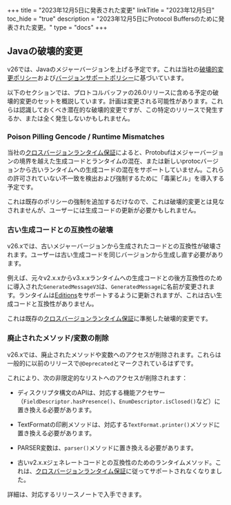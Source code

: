 +++
title = "2023年12月5日に発表された変更"
linkTitle = "2023年12月5日"
toc_hide = "true"
description = "2023年12月5日にProtocol Buffersのために発表された変更。"
type = "docs"
+++

## Javaの破壊的変更

v26では、Javaのメジャーバージョンを上げる予定です。これは当社の[破壊的変更ポリシー](/news/2022-07-06)および[バージョンサポートポリシー](/support/version-support#java)に基づいています。

以下のセクションでは、プロトコルバッファの26.0リリースに含める予定の破壊的変更のセットを概説しています。計画は変更される可能性があります。これらは認識しておくべき潜在的な破壊的変更ですが、この特定のリリースで発生するか、または全く発生しないかもしれません。

### Poison Pilling Gencode / Runtime Mismatches

当社の[クロスバージョンランタイム保証](/support/cross-version-runtime-guarantee)によると、Protobufはメジャーバージョンの境界を越えた生成コードとランタイムの混在、または新しいprotocバージョンから古いランタイムへの生成コードの混在をサポートしていません。これらの許可されていない不一致を検出および強制するために「毒薬ピル」を導入する予定です。

これは既存のポリシーの強制を追加するだけなので、これは破壊的変更とは見なされませんが、ユーザーには生成コードの更新が必要かもしれません。

### 古い生成コードとの互換性の破壊

v26.xでは、古いメジャーバージョンから生成されたコードとの互換性が破壊されます。ユーザーは古い生成コードを同じバージョンから生成し直す必要があります。

例えば、元々v2.x.xからv3.x.xランタイムへの生成コードとの後方互換性のために導入された`GeneratedMessageV3`は、`GeneratedMessage`に名前が変更されます。ランタイムは[Editions](/editions/overview/)をサポートするように更新されますが、これは古い生成コードと互換性がありません。

これは既存の[クロスバージョンランタイム保証](/support/cross-version-runtime-guarantee)に準拠した破壊的変更です。

### 廃止されたメソッド/変数の削除

v26.xでは、廃止されたメソッドや変数へのアクセスが削除されます。これらは一般的に以前のリリースで`@Deprecated`とマークされているはずです。

これにより、次の非限定的なリストへのアクセスが削除されます：

*   ディスクリプタ構文のAPIは、対応する機能アクセサー（`FieldDescriptor.hasPresence()`、`EnumDescriptor.isClosed()`など）に置き換える必要があります。

*   TextFormatの印刷メソッドは、対応する`TextFormat.printer()`メソッドに置き換える必要があります。

*   PARSER変数は、`parser()`メソッドに置き換える必要があります。

*   古いv2.x.xジェネレートコードとの互換性のためのランタイムメソッド。これは、[クロスバージョンランタイム保証](/support/cross-version-runtime-guarantee)に従ってサポートされなくなりました。

詳細は、対応するリリースノートで入手できます。
